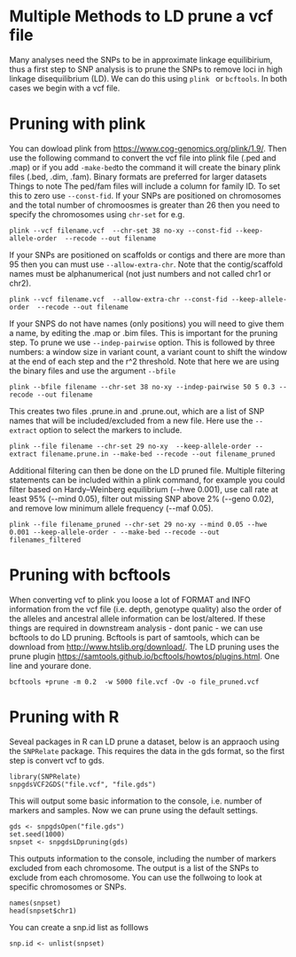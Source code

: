 # Multiple Methods to LD prune a vcf file 

Many analyses need the SNPs to be in approximate linkage equilibirium, thus a first step to SNP analysis is to prune the SNPs to remove loci in high linkage disequilibrium (LD). We can do this using ```plink ``` or ```bcftools```.
In both cases we begin with a vcf file. 

# Pruning with plink 
You can dowload plink from https://www.cog-genomics.org/plink/1.9/.
Then use the following command to convert the vcf file into plink file (.ped and .map) or if you add ```-make-bed```to the command it will create the binary plink files (.bed, .dim, .fam). Binary formats are preferred for larger datasets
Things to note
The ped/fam files will include a column for family ID. To set this to zero use ```--const-fid```. 
If your SNPs are positioned on chromosomes and the total number of chromoosmes is greater than 26 then you need to specify the chromosomes using ```chr-set``` for e.g. 
```
plink --vcf filename.vcf  --chr-set 38 no-xy --const-fid --keep-allele-order  --recode --out filename
```
If your SNPs are positioned on scaffolds or contigs and there are more than 95 then you can must use ``` --allow-extra-chr ```. Note that the contig/scaffold names must be alphanumerical (not just numbers and not called chr1 or chr2).
```
plink --vcf filename.vcf  --allow-extra-chr --const-fid --keep-allele-order  --recode --out filename
```
If your SNPS do not have names (only positions) you will need to give them a name, by editing the .map or .bim files. This is important for the pruning step. To prune we use ```--indep-pairwise``` option. This is followed by three numbers: a window size in variant count, a variant count to shift the window at the end of each step and the r^2 threshold. Note that here we are using the binary files and use the argument ```--bfile```
```
plink --bfile filename --chr-set 38 no-xy --indep-pairwise 50 5 0.3 --recode --out filename
```
This creates two files .prune.in and .prune.out, which are a list of SNP names that will be included/excluded from a new file. Here use the ```--extract``` option to select the markers to include.
```
plink --file filename --chr-set 29 no-xy  --keep-allele-order --extract filename.prune.in --make-bed --recode --out filename_pruned
```
Additional filtering can then be done on the LD pruned file. Multiple filtering statements can be included within a plink command, for example you could filter based on Hardy–Weinberg equilibrium (--hwe 0.001), use call rate at least 95% (--mind 0.05), filter out missing SNP above 2% (--geno 0.02), and remove low minimum allele frequency (--maf 0.05). 

```
plink --file filename_pruned --chr-set 29 no-xy --mind 0.05 --hwe 0.001 --keep-allele-order - --make-bed --recode --out filenames_filtered
```

# Pruning with bcftools
When converting vcf to plink you loose a lot of FORMAT and INFO information from the vcf file (i.e. depth, genotype quality) also the order of the alleles and ancestral allele information can be lost/altered. If these things are required in downstream analysis  - dont panic - we can use bcftools to do LD pruning. Bcftools is part of samtools, which can be download from http://www.htslib.org/download/. The LD pruning uses the prune plugin https://samtools.github.io/bcftools/howtos/plugins.html. One line and yourare done.
```
bcftools +prune -m 0.2  -w 5000 file.vcf -Ov -o file_pruned.vcf
```

# Pruning with R
Seveal packages in R can LD prune a dataset, below is an appraoch using the ```SNPRelate``` package. This requires the data in the gds format, so the first step is convert vcf to gds. 

```
library(SNPRelate)
snpgdsVCF2GDS("file.vcf", "file.gds")
```
This will output some basic information to the console, i.e. number of markers and samples. Now we can prune using the default settings. 
```
gds <- snpgdsOpen("file.gds")
set.seed(1000)
snpset <- snpgdsLDpruning(gds)

```
This outputs information to the console, including the number of markers excluded from each chromosome. The output is a list of the SNPs to exclude from each chromosome. You can use the follwoing to look at specific chromosomes or SNPs. 
```
names(snpset)
head(snpset$chr1)
```
You can create a snp.id list as folllows
```
snp.id <- unlist(snpset)
```
